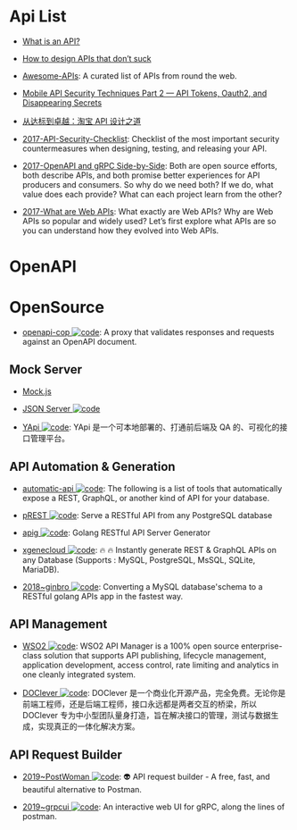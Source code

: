 # Api List

- [What is an API?](https://words.werd.io/what-is-an-api-bd913f45ff23#.21o2m1qc0)

- [How to design APIs that don’t suck](https://medium.freecodecamp.com/https-medium-com-anupcowkur-how-to-design-apis-that-dont-suck-922d864365c9#.muabkix06)

- [Awesome-APIs](https://github.com/abhishekbanthia/Awesome-APIs): A curated list of APIs from round the web.

- [Mobile API Security Techniques Part 2 — API Tokens, Oauth2, and Disappearing Secrets](https://hackernoon.com/mobile-api-security-techniques-fc1f577840ab#.z45vrlbqg)

- [从达标到卓越：淘宝 API 设计之道](http://taobaofed.org/blog/2017/02/16/a-guide-to-api-design/)

- [2017-API-Security-Checklist](https://github.com/shieldfy/API-Security-Checklist): Checklist of the most important security countermeasures when designing, testing, and releasing your API.

- [2017-OpenAPI and gRPC Side-by-Side](https://parg.co/U6o): Both are open source efforts, both describe APIs, and both promise better experiences for API producers and consumers. So why do we need both? If we do, what value does each provide? What can each project learn from the other?

- [2017-What are Web APIs](https://hackernoon.com/what-are-web-apis-c74053fa4072): What exactly are Web APIs? Why are Web APIs so popular and widely used? Let’s first explore what APIs are so you can understand how they evolved into Web APIs.

# OpenAPI

# OpenSource

- [openapi-cop ![code](https://ng-tech.icu/assets/code.svg)](https://github.com/EXXETA/openapi-cop): A proxy that validates responses and requests against an OpenAPI document.

## Mock Server

- [Mock.js](http://mockjs.com/)

- [JSON Server ![code](https://ng-tech.icu/assets/code.svg)](https://github.com/typicode/json-server)

- [YApi ![code](https://ng-tech.icu/assets/code.svg)](https://github.com/YMFE/yapi): YApi 是一个可本地部署的、打通前后端及 QA 的、可视化的接口管理平台。

## API Automation & Generation

- [automatic-api ![code](https://ng-tech.icu/assets/code.svg)](https://github.com/dbohdan/automatic-api): The following is a list of tools that automatically expose a REST, GraphQL, or another kind of API for your database.

- [pREST ![code](https://ng-tech.icu/assets/code.svg)](https://github.com/prest/prest): Serve a RESTful API from any PostgreSQL database

- [apig ![code](https://ng-tech.icu/assets/code.svg)](https://github.com/wantedly/apig): Golang RESTful API Server Generator

- [xgenecloud ![code](https://ng-tech.icu/assets/code.svg)](https://github.com/xgenecloud/xgenecloud): 🔥 🔥 Instantly generate REST & GraphQL APIs on any Database (Supports : MySQL, PostgreSQL, MsSQL, SQLite, MariaDB).

- [2018~ginbro ![code](https://ng-tech.icu/assets/code.svg)](https://github.com/dejavuzhou/ginbro): Converting a MySQL database'schema to a RESTful golang APIs app in the fastest way.

## API Management

- [WSO2 ![code](https://ng-tech.icu/assets/code.svg)](https://wso2.com/api-management/): WSO2 API Manager is a 100% open source enterprise-class solution that supports API publishing, lifecycle management, application development, access control, rate limiting and analytics in one cleanly integrated system.

- [DOClever ![code](https://ng-tech.icu/assets/code.svg)](https://github.com/sx1989827/DOClever): DOClever 是一个商业化开源产品，完全免费。无论你是前端工程师，还是后端工程师，接口永远都是两者交互的桥梁，所以 DOClever 专为中小型团队量身打造，旨在解决接口的管理，测试与数据生成，实现真正的一体化解决方案。

## API Request Builder

- [2019~PostWoman ![code](https://ng-tech.icu/assets/code.svg)](https://github.com/liyasthomas/postwoman): 👽 API request builder - A free, fast, and beautiful alternative to Postman.

- [2019~grpcui ![code](https://ng-tech.icu/assets/code.svg)](https://github.com/fullstorydev/grpcui): An interactive web UI for gRPC, along the lines of postman.
